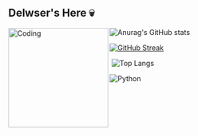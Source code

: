 ## Delwser's Here 💀
<img align="left" alt="Coding" width="200" src="https://i.pinimg.com/564x/14/49/3a/14493ae61eeeaaea780254d2cb61d494.jpg">

![Anurag's GitHub stats](https://github-readme-stats.vercel.app/api?username=delwser&show_icons=true&theme=midnight-purple)

[![GitHub Streak](https://github-readme-streak-stats.herokuapp.com?user=delwser&theme=midnight-purple&locale=pt_BR&exclude_days=Sun%2CSat)](https://git.io/streak-stats)  


‎ 
![Top Langs](https://github-readme-stats.vercel.app/api/top-langs/?username=delwser&layout=compact&theme=midnight-purple)

![Python](https://img.shields.io/badge/python-3670A0?style=for-the-badge&logo=python&logoColor=000000)
<!--
**Delwser/Delwser** is a ✨ _special_ ✨ repository because its `README.md` (this file) appears on your GitHub profile.

⣿⣿⣿⣿⣿⣿⣿⣿⠿⠛⠋⠉⠁⠄⠄⠈⠙⠻⣿⣿⣿⣿ 
⣿⣿⣿⣿⣿⣿⠟⠁⠄⠄⠄⠄⠄⠄⠄⠄⠄⠄⠄⠙⢿⣿ 
⣿⣿⣿⣿⡿⠃⠄⠄⠄⢀⣀⣀⡀⠄⠄⠄⠄⠄⠄⠄⠈⢿ 
⣿⣿⣿⡟⠄⠄⠄⠄⠐⢻⣿⣿⣿⣷⡄⠄⠄⠄⠄⠄⠄⠈ 
 ⣿⣿⣿⠃⠄⠄⠄⢀⠴⠛⠙⣿⣿⡿⣿⣦⠄⠄⠄⠄⠄⠄ 
 ⣿⣿⠃⠄⢠⡖⠉⠄⠄⠄⣠⣿⡏⠄⢹⣿⠄⠄⠄⠄⠄⢠ 
 ⣿⠃⠄⠄⢸⣧⣤⣤⣤⢾⣿⣿⡇⠄⠈⢻⡆⠄⠄⠄⠄⣾ 
 ⠁⠄⠄⠄⠈⠉⠛⢿⡟⠉⠉⣿⣷⣀⠄⠄⣿⡆⠄⠄⢠⣿ 
 ⠄⠄⠄⠄⠄⠄⢠⡿⠿⢿⣷⣿⣿⣿⣿⣿⠿⠃⠄⠄⣸⣿ 
 ⠄⠄⠄⠄⠄⢀⡞⠄⠄⠄⠈⣿⣿⣿⡟⠁⠄⠄⠄⠄⣿⣿ 
 ⠄⠄⠄⠄⠄⢸⠄⠄⠄⠄⢀⣿⣿⡟⠄⠄⠄⠄⠄⢠⣿⣿ 
 ⠄⠄⠄⠄⠄⠘⠄⠄⠄⢀⡼⠛⠉⠄⠄⠄⠄⠄⠄⣼⣿⣿ 
 ⠄⠄⠄⠄⠄⡇⠄⠄⢀⠎⠄⠄⠄⠄HAPPY ⠙⢿⣿ 
 ⠄⠄⠄⠄⢰⠃⠄⢀⠎⠄⠄⠄HALLOWEEN ⠙
